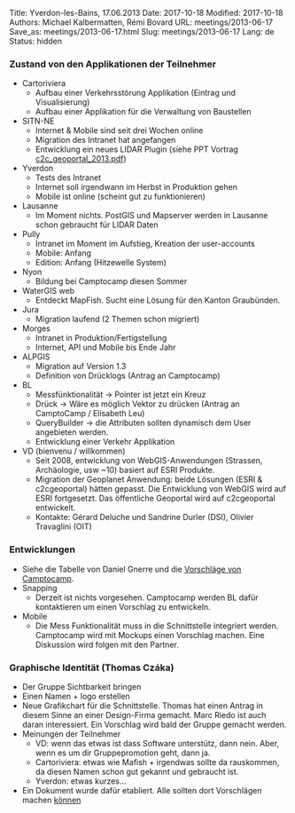 Title: Yverdon-les-Bains, 17.06.2013
Date: 2017-10-18
Modified: 2017-10-18
Authors: Michael Kalbermatten, Rémi Bovard
URL: meetings/2013-06-17
Save_as: meetings/2013-06-17.html
Slug: meetings/2013-06-17
Lang: de
Status: hidden

### Zustand von den Applikationen der Teilnehmer

* Cartoriviera
    * Aufbau einer Verkehrsstörung Applikation (Eintrag und Visualisierung)
    * Aufbau einer Applikation für die Verwaltung von Baustellen
* SITN-NE
    * Internet & Mobile sind seit drei Wochen online
    * Migration des Intranet hat angefangen
    * Entwicklung ein neues LIDAR Plugin (siehe PPT Vortrag [c2c_geoportal_2013.pdf]({filename}/documents/meetings/2013-06-17/c2c_geoportal_2013.pdf))
* Yverdon
    * Tests des Intranet
    * Internet soll irgendwann im Herbst in Produktion gehen
    * Mobile ist online (scheint gut zu funktionieren)
* Lausanne
    * Im Moment nichts. PostGIS und Mapserver werden in Lausanne schon gebraucht für LIDAR Daten
* Pully
    * Intranet im Moment im Aufstieg, Kreation der user-accounts
    * Mobile: Anfang
    * Edition: Anfang (Hitzewelle System)
* Nyon
    * Bildung bei Camptocamp diesen Sommer
* WaterGIS web
    * Entdeckt MapFish. Sucht eine Lösung für den Kanton Graubünden.
* Jura
    * Migration laufend (2 Themen schon migriert)
* Morges
    * Intranet in Produktion/Fertigstellung
    * Internet, API und Mobile bis Ende Jahr
* ALPGIS
    * Migration auf Version 1.3
    * Definition von Drücklogs (Antrag an Camptocamp)
* BL
    * Messfünktionalität -> Pointer ist jetzt ein Kreuz
    * Drück -> Wäre es möglich Vektor zu drücken (Antrag an CamptoCamp / Elisabeth Leu)
    * QueryBuilder -> die Attributen sollten dynamisch dem User angebieten werden.
    * Entwicklung einer Verkehr Applikation
* VD (bienvenu / willkommen)
    * Seit 2008, entwicklung von WebGIS-Anwendungen (Strassen, Archäologie, usw ~10) basiert auf ESRI Produkte.
    * Migration der Geoplanet Anwendung: beide Lösungen (ESRI & c2cgeoportal) hätten gepasst. Die Entwicklung von WebGIS wird auf ESRI fortgesetzt. Das öffentliche Geoportal wird auf c2cgeoportal entwickelt.
    * Kontakte: Gérard Deluche und Sandrine Durler (DSI), Olivier Travaglini (OIT)

### Entwicklungen

* Siehe die Tabelle von Daniel Gnerre und die [Vorschläge von Camptocamp](https://docs.google.com/spreadsheet/ccc?key=0ApF-z1EakPlddFJyR3JhN3BhMC02Qi1BeU1fME5oQXc#gid=0).
* Snapping
    * Derzeit ist nichts vorgesehen. Camptocamp werden BL dafür kontaktieren um einen Vorschlag zu entwickeln.
* Mobile
    * Die Mess Funktionalität muss in die Schnittstelle integriert werden. Camptocamp wird mit Mockups einen Vorschlag machen. Eine Diskussion wird folgen mit den Partner.

### Graphische Identität (Thomas Czáka)

* Der Gruppe Sichtbarkeit bringen
* Einen Namen + logo erstellen
* Neue Grafikchart für die Schnittstelle. Thomas hat einen Antrag in diesem Sinne an einer Design-Firma gemacht. Marc Riedo ist auch daran interessiert. Ein Vorschlag wird bald der Gruppe gemacht werden.
* Meinungen der Teilnehmer
    * VD: wenn das etwas ist dass Software unterstütz, dann nein. Aber, wenn es um dir Gruppepromotion geht, dann ja.
    * Cartoriviera: etwas wie Mafish + irgendwas sollte da rauskommen, da diesen Namen schon gut gekannt und gebraucht ist.
    * Yverdon: etwas kurzes...
* Ein Dokument wurde dafür etabliert. Alle sollten dort Vorschlägen machen [können](https://docs.google.com/spreadsheet/ccc?key=0Amk63aoZqSdVdGxzLVJzc2NnZU0zMHhHeWhJNzh5c3c#gid=0)
